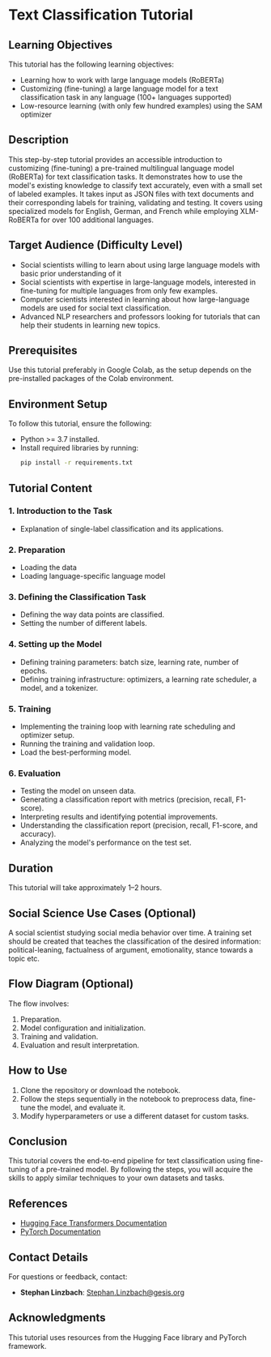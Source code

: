 # Text Classification Tutorial

## Learning Objectives

This tutorial has the following learning objectives:
-	Learning how to work with large language models (RoBERTa)
-	Customizing (fine-tuning) a large language model for a text classification task in any language (100+ languages supported)
-	Low-resource learning (with only few hundred examples) using the SAM optimizer


## Description

This step-by-step tutorial provides an accessible introduction to customizing (fine-tuning) a pre-trained multilingual language model (RoBERTa) for text classification tasks. It demonstrates how to use the model's existing knowledge to classify text accurately, even with a small set of labeled examples. It takes input as JSON files with text documents and their corresponding labels for training, validating and testing. It covers using specialized models for English, German, and French while employing XLM-RoBERTa for over 100 additional languages.

## Target Audience (Difficulty Level)

-	Social scientists willing to learn about using large language models with basic prior understanding of it
-	Social scientists with expertise in large-language models, interested in fine-tuning for multiple languages from only few examples.
-	Computer scientists interested in learning about how large-language models are used for social text classification.
-	Advanced NLP researchers and professors looking for tutorials that can help their students in learning new topics.

## Prerequisites

Use this tutorial preferably in Google Colab, as the setup depends on the pre-installed packages of the Colab environment.

## Environment Setup

To follow this tutorial, ensure the following:

- Python >= 3.7 installed.
- Install required libraries by running:
  ```bash
  pip install -r requirements.txt
  ```

## Tutorial Content

### 1. Introduction to the Task
- Explanation of single-label classification and its applications.

### 2. Preparation
- Loading the data
- Loading language-specific language model

### 3. Defining the Classification Task
- Defining the way data points are classified.
- Setting the number of different labels.

### 4. Setting up the Model
- Defining training parameters: batch size, learning rate, number of epochs.
- Defining training infrastructure: optimizers, a learning rate scheduler, a model, and a tokenizer.

### 5. Training
- Implementing the training loop with learning rate scheduling and optimizer setup.
- Running the training and validation loop.
- Load the best-performing model.

### 6. Evaluation
- Testing the model on unseen data.
- Generating a classification report with metrics (precision, recall, F1-score).
- Interpreting results and identifying potential improvements.
- Understanding the classification report (precision, recall, F1-score, and accuracy).
- Analyzing the model's performance on the test set.


## Duration

This tutorial will take approximately 1–2 hours.

## Social Science Use Cases (Optional)

A social scientist studying social media behavior over time. A training set should be created that teaches the classification of the desired information: political-leaning, factualness of argument, emotionality, stance towards a topic etc.

## Flow Diagram (Optional)

The flow involves:

1. Preparation.
2. Model configuration and initialization.
3. Training and validation.
4. Evaluation and result interpretation.

## How to Use

1. Clone the repository or download the notebook.
2. Follow the steps sequentially in the notebook to preprocess data, fine-tune the model, and evaluate it.
3. Modify hyperparameters or use a different dataset for custom tasks.

## Conclusion

This tutorial covers the end-to-end pipeline for text classification using fine-tuning of a pre-trained model. By following the steps, you will acquire the skills to apply similar techniques to your own datasets and tasks.

## References

- [Hugging Face Transformers Documentation](https://huggingface.co/transformers/)
- [PyTorch Documentation](https://pytorch.org/)

## Contact Details

For questions or feedback, contact:

- **Stephan Linzbach**: [Stephan.Linzbach@gesis.org](mailto:Stephan.Linzbach@gesis.org)

## Acknowledgments

This tutorial uses resources from the Hugging Face library and PyTorch framework.
